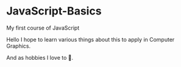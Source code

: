 # JavaScript-Basics
My first course of JavaScript

Hello I hope to learn various things about this to apply in Computer Graphics.<Enter>
  
And as hobbies I love to :dancer:.
